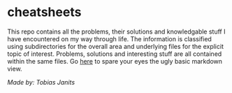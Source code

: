 # cheatsheets
This repo contains all the problems, their solutions and knowledgable stuff I have encountered on my way through life. The information is classified using subdirectories for the overall area and underlying files for the explicit topic of interest. Problems, solutions and interesting stuff are all contained within the same files.
Go [here](https://tjanits.github.io/cheatsheets/) to spare your eyes the ugly basic markdown view.

*Made by: Tobias Janits*

